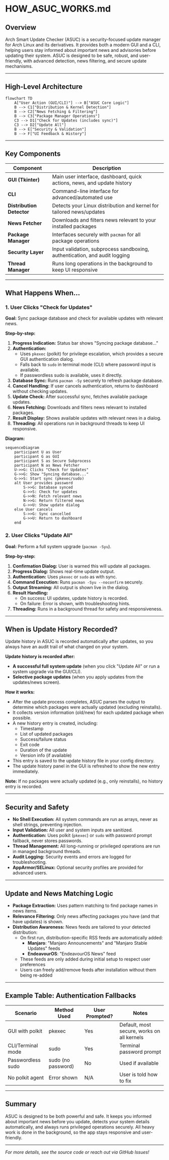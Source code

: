 # HOW_ASUC_WORKS.md

## Overview

Arch Smart Update Checker (ASUC) is a security-focused update manager for Arch Linux and its derivatives. It provides both a modern GUI and a CLI, helping users stay informed about important news and advisories before updating their system. ASUC is designed to be safe, robust, and user-friendly, with advanced detection, news filtering, and secure update mechanisms.

---

## High-Level Architecture

```mermaid
flowchart TD
    A["User Action (GUI/CLI)"] --> B["ASUC Core Logic"]
    B --> C1["Distribution & Kernel Detection"]
    B --> C2["News Fetching & Filtering"]
    B --> C3["Package Manager Operations"]
    C3 --> D1["Check for Updates (includes sync)"]
    C3 --> D2["Update All"]
    B --> E["Security & Validation"]
    B --> F["UI Feedback & History"]
```

---

## Key Components

| Component                | Description                                                                 |
|--------------------------|-----------------------------------------------------------------------------|
| **GUI (Tkinter)**        | Main user interface, dashboard, quick actions, news, and update history     |
| **CLI**                  | Command-line interface for advanced/automated use                           |
| **Distribution Detector**| Detects your Linux distribution and kernel for tailored news/updates        |
| **News Fetcher**         | Downloads and filters news relevant to your installed packages              |
| **Package Manager**      | Interfaces securely with `pacman` for all package operations                |
| **Security Layer**       | Input validation, subprocess sandboxing, authentication, and audit logging  |
| **Thread Manager**       | Runs long operations in the background to keep UI responsive                |

---

## What Happens When...

### 1. **User Clicks "Check for Updates"**

**Goal:** Sync package database and check for available updates with relevant news.

**Step-by-step:**
1. **Progress Indication:** Status bar shows "Syncing package database..."
2. **Authentication:**
   - Uses `pkexec` (polkit) for privilege escalation, which provides a secure GUI authentication dialog.
   - Falls back to `sudo` in terminal mode (CLI) where password input is available.
   - If passwordless sudo is available, uses it directly.
3. **Database Sync:** Runs `pacman -Sy` securely to refresh package database.
4. **Cancel Handling:** If user cancels authentication, returns to dashboard without checking updates.
5. **Update Check:** After successful sync, fetches available package updates.
6. **News Fetching:** Downloads and filters news relevant to installed packages.
7. **Result Display:** Shows available updates with relevant news in a dialog.
8. **Threading:** All operations run in background threads to keep UI responsive.

**Diagram:**
```mermaid
sequenceDiagram
    participant U as User
    participant G as GUI
    participant S as Secure Subprocess
    participant N as News Fetcher
    U->>G: Clicks "Check for Updates"
    G->>G: Show "Syncing database..."
    G->>S: Start sync (pkexec/sudo)
    alt User provides password
        S->>G: Database synced
        G->>S: Check for updates
        G->>N: Fetch relevant news
        N->>G: Return filtered news
        G->>U: Show update dialog
    else User cancels
        S->>G: Sync cancelled
        G->>U: Return to dashboard
    end
```

### 2. **User Clicks "Update All"**

**Goal:** Perform a full system upgrade (`pacman -Syu`).

**Step-by-step:**
1. **Confirmation Dialog:** User is warned this will update all packages.
2. **Progress Dialog:** Shows real-time update output.
3. **Authentication:** Uses `pkexec` or `sudo` as with sync.
4. **Command Execution:** Runs `pacman -Syu --noconfirm` securely.
5. **Output Streaming:** All output is shown live in the dialog.
6. **Result Handling:**
   - On success: UI updates, update history is recorded.
   - On failure: Error is shown, with troubleshooting hints.
7. **Threading:** Runs in a background thread for safety and responsiveness.

---

## When is Update History Recorded?

Update history in ASUC is recorded automatically after updates, so you always have an audit trail of what changed on your system.

**Update history is recorded after:**
- **A successful full system update** (when you click "Update All" or run a system upgrade via the GUI/CLI).
- **Selective package updates** (when you apply updates from the updates/news screen).

**How it works:**
- After the update process completes, ASUC parses the output to determine which packages were actually updated (excluding reinstalls).
- It collects version information (old/new) for each updated package when possible.
- A new history entry is created, including:
  - Timestamp
  - List of updated packages
  - Success/failure status
  - Exit code
  - Duration of the update
  - Version info (if available)
- This entry is saved to the update history file in your config directory.
- The update history panel in the GUI is refreshed to show the new entry immediately.

**Note:** If no packages were actually updated (e.g., only reinstalls), no history entry is recorded.

---

## Security and Safety

- **No Shell Execution:** All system commands are run as arrays, never as shell strings, preventing injection.
- **Input Validation:** All user and system inputs are sanitized.
- **Authentication:** Uses polkit (`pkexec`) or `sudo` with password prompt fallback, never stores passwords.
- **Thread Management:** All long-running or privileged operations are run in managed background threads.
- **Audit Logging:** Security events and errors are logged for troubleshooting.
- **AppArmor/SELinux:** Optional security profiles are provided for advanced users.

---

## Update and News Matching Logic

- **Package Extraction:** Uses pattern matching to find package names in news items.
- **Relevance Filtering:** Only news affecting packages you have (and that have updates) is shown.
- **Distribution Awareness:** News feeds are tailored to your detected distribution:
  - On first run, distribution-specific RSS feeds are automatically added:
    - **Manjaro**: "Manjaro Announcements" and "Manjaro Stable Updates" feeds
    - **EndeavourOS**: "EndeavourOS News" feed
  - These feeds are only added during initial setup to respect user preferences
  - Users can freely add/remove feeds after installation without them being re-added

---

## Example Table: Authentication Fallbacks

| Scenario                | Method Used         | User Prompted? | Notes                                 |
|-------------------------|---------------------|----------------|---------------------------------------|
| GUI with polkit         | pkexec              | Yes            | Default, most secure, works on all kernels |
| CLI/Terminal mode       | sudo                | Yes            | Terminal password prompt              |
| Passwordless sudo       | sudo (no password)  | No             | Used if available                     |
| No polkit agent         | Error shown         | N/A            | User is told how to fix               |

---

## Summary

ASUC is designed to be both powerful and safe. It keeps you informed about important news before you update, detects your system details automatically, and always runs privileged operations securely. All heavy work is done in the background, so the app stays responsive and user-friendly.

---

*For more details, see the source code or reach out via GitHub Issues!* 
